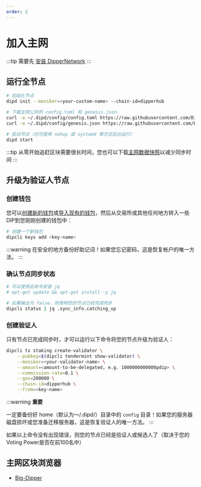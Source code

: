 ```yaml
---
order: 2
---
```


# 加入主网

:::tip
需要先 [安装 DipperNetwork](install.md)
:::

## 运行全节点

```bash
# 初始化节点
dipd init --moniker=<your-custom-name> --chain-id=dipperhub

# 下载主网公开的 config.toml 和 genesis.json
curl -o ~/.dipd/config/config.toml https://raw.githubusercontent.com/Dipper-Labs/mainnet/master/config/config.toml
curl -o ~/.dipd/config/genesis.json https://raw.githubusercontent.com/Dipper-Labs/mainnet/master/config/genesis.json

# 启动节点（也可使用 nohup 或 systemd 等方式后台运行）
dipd start
```

:::tip
从零开始追赶区块需要很长时间，您也可以下载[主网数据快照](#TODO)以减少同步时间
:::

## 升级为验证人节点

### 创建钱包

您可以[创建新的钱包](../cli-client/keys.md#创建密钥)或[导入现有的钱包](../cli-client/keys.md#通过助记词恢复密钥)，然后从交易所或其他任何地方转入一些DIP到您刚刚创建的钱包中：

```bash
# 创建一个新钱包
dipcli keys add <key-name>
```

:::warning
在安全的地方备份好助记词！如果您忘记密码，这是恢复帐户的唯一方法。
:::

### 确认节点同步状态

```bash
# 可以使用此命令安装 jq
# apt-get update && apt-get install -y jq

# 如果输出为 false，则表明您的节点已经完成同步
dipcli status | jq .sync_info.catching_up
```

### 创建验证人

只有节点已完成同步时，才可以运行以下命令将您的节点升级为验证人：

```bash
dipcli tx staking create-validator \
    --pubkey=$(dipcli tendermint show-validator) \
    --moniker=<your-validator-name> \
    --amount=<amount-to-be-delegated, e.g. 1000000000000pdip> \
    --commission-rate=0.1 \
    --gas=200000 \
    --chain-id=dipperhub \
    --from=<key-name>
```

:::warning
**重要**

一定要备份好 home（默认为〜/.dipd/）目录中的 `config` 目录！如果您的服务器磁盘损坏或您准备迁移服务器，这是恢复验证人的唯一方法。
:::

如果以上命令没有出现错误，则您的节点已经是验证人或候选人了（取决于您的Voting Power是否在前100名中）

## 主网区块浏览器
- [Big-Dipper](https://explorer.dippernetwork.com/)